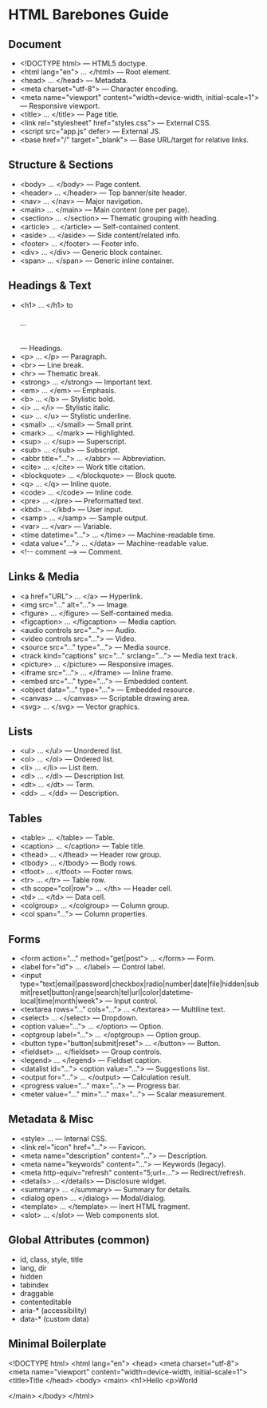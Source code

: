 # HTML Barebones Guide

## Document
- \<!DOCTYPE html> — HTML5 doctype.
- \<html lang="en"> … \</html> — Root element.
- \<head> … \</head> — Metadata.
- \<meta charset="utf-8"> — Character encoding.
- \<meta name="viewport" content="width=device-width, initial-scale=1"> — Responsive viewport.
- \<title> … \</title> — Page title.
- \<link rel="stylesheet" href="styles.css"> — External CSS.
- \<script src="app.js" defer></script> — External JS.
- \<base href="/" target="_blank"> — Base URL/target for relative links.

## Structure & Sections
- \<body> … \</body> — Page content.
- \<header> … \</header> — Top banner/site header.
- \<nav> … \</nav> — Major navigation.
- \<main> … \</main> — Main content (one per page).
- \<section> … \</section> — Thematic grouping with heading.
- \<article> … \</article> — Self-contained content.
- \<aside> … \</aside> — Side content/related info.
- \<footer> … \</footer> — Footer info.
- \<div> … \</div> — Generic block container.
- \<span> … \</span> — Generic inline container.

## Headings & Text
- \<h1> … \</h1> to <h6> … </h6> — Headings.
- \<p> … \</p> — Paragraph.
- \<br> — Line break.
- \<hr> — Thematic break.
- \<strong> … \</strong> — Important text.
- \<em> … \</em> — Emphasis.
- \<b> … \</b> — Stylistic bold.
- \<i> … \</i> — Stylistic italic.
- \<u> … \</u> — Stylistic underline.
- \<small> … \</small> — Small print.
- \<mark> … \</mark> — Highlighted.
- \<sup> … \</sup> — Superscript.
- \<sub> … \</sub> — Subscript.
- \<abbr title="…"> … \</abbr> — Abbreviation.
- \<cite> … \</cite> — Work title citation.
- \<blockquote> … \</blockquote> — Block quote.
- \<q> … \</q> — Inline quote.
- \<code> … \</code> — Inline code.
- \<pre> … \</pre> — Preformatted text.
- \<kbd> … \</kbd> — User input.
- \<samp> … \</samp> — Sample output.
- \<var> … \</var> — Variable.
- \<time datetime="…"> … \</time> — Machine-readable time.
- \<data value="…"> … \</data> — Machine-readable value.
- \<!-- comment --> — Comment.

## Links & Media
- \<a href="URL"> … \</a> — Hyperlink.
- \<img src="…" alt="…"> — Image.
- \<figure> … \</figure> — Self-contained media.
- \<figcaption> … \</figcaption> — Media caption.
- \<audio controls src="…"> — Audio.
- \<video controls src="…"> — Video.
- \<source src="…" type="…"> — Media source.
- \<track kind="captions" src="…" srclang="…"> — Media text track.
- \<picture> … \</picture> — Responsive images.
- \<iframe src="…"> … \</iframe> — Inline frame.
- \<embed src="…" type="…"> — Embedded content.
- \<object data="…" type="…"> — Embedded resource.
- \<canvas> … \</canvas> — Scriptable drawing area.
- \<svg> … \</svg> — Vector graphics.

## Lists
- \<ul> … \</ul> — Unordered list.
- \<ol> … \</ol> — Ordered list.
- \<li> … \</li> — List item.
- \<dl> … \</dl> — Description list.
- \<dt> … \</dt> — Term.
- \<dd> … \</dd> — Description.

## Tables
- \<table> … \</table> — Table.
- \<caption> … \</caption> — Table title.
- \<thead> … \</thead> — Header row group.
- \<tbody> … \</tbody> — Body rows.
- \<tfoot> … \</tfoot> — Footer rows.
- \<tr> … \</tr> — Table row.
- \<th scope="col|row"> … \</th> — Header cell.
- \<td> … \</td> — Data cell.
- \<colgroup> … \</colgroup> — Column group.
- \<col span="…"> — Column properties.

## Forms
- \<form action="…" method="get|post"> … \</form> — Form.
- \<label for="id"> … \</label> — Control label.
- \<input type="text|email|password|checkbox|radio|number|date|file|hidden|submit|reset|button|range|search|tel|url|color|datetime-local|time|month|week"> — Input control.
- \<textarea rows="…" cols="…"> … \</textarea> — Multiline text.
- \<select> … \</select> — Dropdown.
- \<option value="…"> … \</option> — Option.
- \<optgroup label="…"> … \</optgroup> — Option group.
- \<button type="button|submit|reset"> … \</button> — Button.
- \<fieldset> … \</fieldset> — Group controls.
- \<legend> … \</legend> — Fieldset caption.
- \<datalist id="…"> \<option value="…"> — Suggestions list.
- \<output for="…"> … \</output> — Calculation result.
- \<progress value="…" max="…"> — Progress bar.
- \<meter value="…" min="…" max="…"> — Scalar measurement.

## Metadata & Misc
- \<style> … </style> — Internal CSS.
- \<link rel="icon" href="…"> — Favicon.
- \<meta name="description" content="…"> — Description.
- \<meta name="keywords" content="…"> — Keywords (legacy).
- \<meta http-equiv="refresh" content="5;url=…"> — Redirect/refresh.
- \<details> … \</details> — Disclosure widget.
- \<summary> … \</summary> — Summary for details.
- \<dialog open> … \</dialog> — Modal/dialog.
- \<template> … \</template> — Inert HTML fragment.
- \<slot> … \</slot> — Web components slot.

## Global Attributes (common)
- id, class, style, title
- lang, dir
- hidden
- tabindex
- draggable
- contenteditable
- aria-* (accessibility)
- data-* (custom data)

## Minimal Boilerplate
\<!DOCTYPE html>
\<html lang="en">
\<head>
  \<meta charset="utf-8">
  \<meta name="viewport" content="width=device-width, initial-scale=1">
  \<title>Title</title>
\</head>
\<body>
  \<main>
    \<h1>Hello</h1>
    \<p>World</p>
  \</main>
\</body>
\</html>
